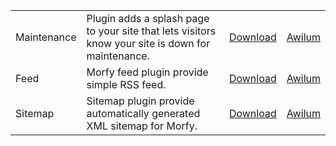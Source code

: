 |||||
| -----|-------------|-----|-----|
| Maintenance | Plugin adds a splash page to your site that lets visitors know your site is down for maintenance. |[Download](https://github.com/morfy-cms/morfy-plugin-maintenance) | [Awilum](http://morfy.org) |
| Feed | Morfy feed plugin provide simple RSS feed. |[Download](https://github.com/morfy-cms/morfy-plugin-feed) | [Awilum](http://morfy.org) |
| Sitemap | Sitemap plugin provide automatically generated XML sitemap for Morfy. |[Download](https://github.com/morfy-cms/morfy-plugin-sitemap) | [Awilum](http://morfy.org) |
